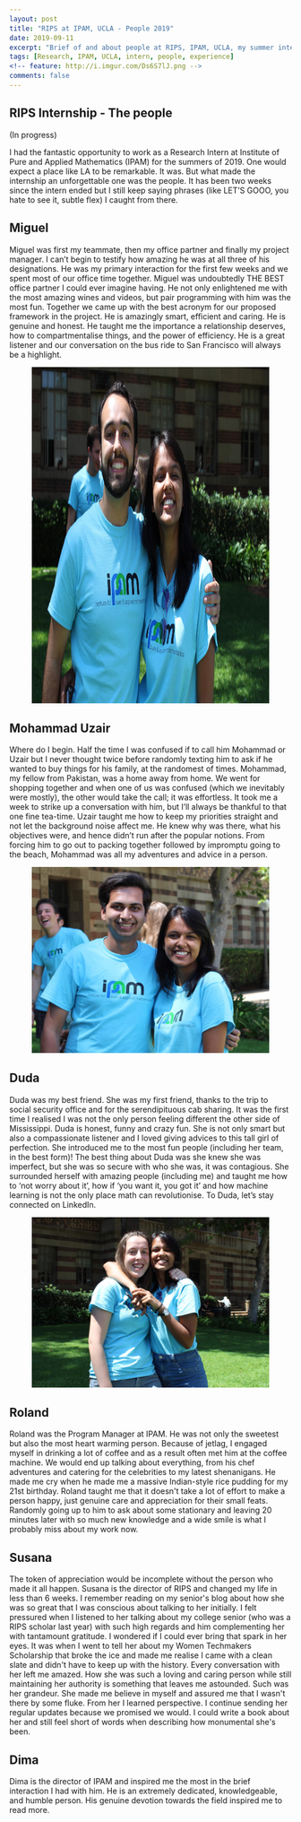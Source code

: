 ```yaml
---
layout: post
title: "RIPS at IPAM, UCLA - People 2019"
date: 2019-09-11
excerpt: "Brief of and about people at RIPS, IPAM, UCLA, my summer intern for 2019."
tags: [Research, IPAM, UCLA, intern, people, experience]
<!-- feature: http://i.imgur.com/Ds6S7lJ.png -->
comments: false
---
```


## RIPS Internship - The people

(In progress)

I had the fantastic opportunity to work as a Research Intern at Institute of Pure and Applied Mathematics (IPAM) for the summers of 2019. One would expect a place like LA to be remarkable. It was. But what made the internship an unforgettable one was the people. It has been two weeks since the intern ended but I still keep saying phrases (like LET’S GOOO, you hate to see it, subtle flex) I caught from there. 

## Miguel

Miguel was first my teammate, then my office partner and finally my project manager. I can’t begin to testify how amazing he was at all three of his designations. He was my primary interaction for the first few weeks and we spent most of our office time together. Miguel was undoubtedly THE BEST office partner I could ever imagine having. He not only enlightened me with the most amazing wines and videos, but pair programming with him was the most fun. Together we came up with the best acronym for our proposed framework in the project. He is amazingly smart, efficient and caring. He is genuine and honest. He taught me the importance a relationship deserves, how to compartmentalise things, and the power of efficiency. He is a great listener and our conversation on the bus ride to San Francisco will always be a highlight.

<figure>
	<a href="/images/miguel.JPG"><img src="/images/miguel.JPG" width="500" height="600"></a>
</figure>

## Mohammad Uzair

Where do I begin. Half the time I was confused if to call him Mohammad or Uzair but I never thought twice before randomly texting him to ask if he wanted to buy things for his family, at the randomest of times. Mohammad, my fellow from Pakistan, was a home away from home. We went for shopping together and when one of us was confused (which we inevitably were mostly), the other would take the call; it was effortless. It took me a week to strike up a conversation with him, but I’ll always be thankful to that one fine tea-time. Uzair taught me how to keep my priorities straight and not let the background noise affect me. He knew why was there, what his objectives were, and hence didn’t run after the popular notions. From forcing him to go out to packing together followed by impromptu going to the beach, Mohammad was all my adventures and advice in a person. 

<figure>
	<a href="/images/mohammad.JPG"><img src="/images/mohammad.JPG"></a>
</figure>

## Duda

Duda was my best friend. She was my first friend, thanks to the trip to social security office and for the serendipituous cab sharing. It was the first time I realised I was not the only person feeling different the other side of Mississippi. Duda is honest, funny and crazy fun. She is not only smart but also a compassionate listener and I loved giving advices to this tall girl of perfection. She introduced me to the most fun people (including her team, in the best form)! The best thing about Duda was she knew she was imperfect, but she was so secure with who she was, it was contagious. She surrounded herself with amazing people (including me) and taught me how to ‘not worry about it’, how if ‘you want it, you got it’ and how machine learning is not the only place math can revolutionise. To Duda, let’s stay connected on LinkedIn.

<figure>
	<a href="/images/duda.JPG"><img src="/images/duda.JPG"></a>
</figure>

## Roland

Roland was the Program Manager at IPAM. He was not only the sweetest but also the most heart warming person. Because of jetlag, I engaged myself in drinking a lot of coffee and as a result often met him at the coffee machine. We would end up talking about everything, from his chef adventures and catering for the celebrities to my latest shenanigans. He made me cry when he made me a massive Indian-style rice pudding for my 21st birthday. Roland taught me that it doesn't take a lot of effort to make a person happy, just genuine care and appreciation for their small feats. Randomly going up to him to ask about some stationary and leaving 20 minutes later with so much new knowledge and a wide smile is what I probably miss about my work now.

## Susana

The token of appreciation would be incomplete without the person who made it all happen. Susana is the director of RIPS and changed my life in less than 6 weeks. I remember reading on my senior's blog about how she was so great that I was conscious about talking to her initially. I felt pressured when I listened to her talking about my college senior (who was a RIPS scholar last year) with such high regards and him complementing her with tantamount gratitude. I wondered if I could ever bring that spark in her eyes. It was when I went to tell her about my Women Techmakers Scholarship that broke the ice and made me realise I came with a clean slate and didn't have to keep up with the history. Every conversation with her left me amazed. How she was such a loving and caring person while still maintaining her authority is something that leaves me astounded. Such was her grandeur. She made me believe in myself and assured me that I wasn't there by some fluke. From her I learned perspective. I continue sending her regular updates because we promised we would. I could write a book about her and still feel short of words when describing how monumental she's been.

## Dima

Dima is the director of IPAM and inspired me the most in the brief interaction I had with him. He is an extremely dedicated, knowledgeable, and humble person. His genuine devotion towards the field inspired me to read more. 
